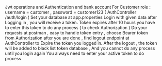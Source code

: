 Jwt operations and Authentication and bank account
For Customer role : username = customer , password = customer123 ( AuthController /auth/login )
Set your database at app.properties
Login with given data
after Logging in , you will receive a token. Token expires after 10 hours 
you have to enter this token to do any process ( to check Authorization )
Do your requests at postman , easy to handle token entry , choose Bearer token from Authorization
after you are done , find logout endpoint at AuthController to Expire the token you logged in.
After the logout , the token will be added to black list token database , And you cannot do any process until you login again
You always need to enter your active token to do process

